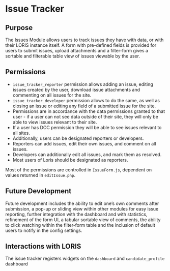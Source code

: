 # Issue Tracker

## Purpose
The Issues Module allows users to track issues they have with data, or with their LORIS instance itself. A form with pre-defined fields is provided for users to submit issues, upload attachments and a filter-form gives a sortable and filterable table view of issues viewable by the user.

## Permissions
- `issue_tracker_reporter` permission allows adding an issue, editing issues created by the user, download issue attachments and commenting on all issues for the site.
- `issue_tracker_developer` permission allows to do the same, as well as closing an issue or editing any field of a submitted issue for the site.
- Permissions are in accordance with the data permissions granted to that user - if a user can not see data outside of their site, they will only be able to view issues relevant to their site.
- If a user has DCC permission they will be able to see issues relevant to all sites.
- Additionally, users can be designated reporters or developers.
- Reporters can add issues, edit their own issues, and comment on all issues.
- Developers can additionally edit all issues, and mark them as resolved.
- Most users of Loris should be designated as reporters.

Most of the permissions are controlled in `IssueForm.js`, dependent on values returned in `editIssue.php`.

## Future Development
Future development includes the ability to edit one’s own comments after submission, a pop-up or sliding view within other modules for easy issue reporting, further integration with the dashboard and with statistics, refinement of the form UI, a tabular sortable view of comments, the ability to click watching within the filter-form table and the inclusion of default users to notify in the config settings.

## Interactions with LORIS

The issue tracker registers widgets on the `dashboard` and `candidate_profile` dashboard
